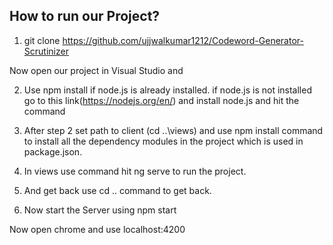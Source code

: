 
## How to run our Project?
1. git clone https://github.com/ujjwalkumar1212/Codeword-Generator-Scrutinizer

Now open our project in Visual Studio and 

2. Use npm install if node.js is already installed.
if node.js is not installed go to this link(https://nodejs.org/en/) and install node.js and hit the command

3. After step 2 set path to client (cd ..\views\) and use npm install command to install all the dependency modules in the project which is used in package.json.

4. In views use command hit ng serve to run the project.

5. And get back use cd .. command to get back.

6. Now start the Server using npm start

Now open chrome and use localhost:4200